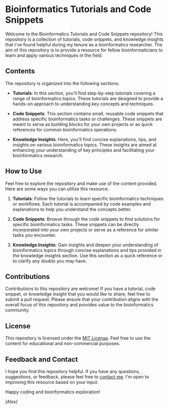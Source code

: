 # Bioinformatics Tutorials and Code Snippets

Welcome to the Bioinformatics Tutorials and Code Snippets repository! This repository is a collection of tutorials, code snippets, and knowledge insights that I've found helpful during my tenure as a bioinformatics researcher. The aim of this repository is to provide a resource for fellow bioinformaticians to learn and apply various techniques in the field.

## Contents

The repository is organized into the following sections:

- **Tutorials**: In this section, you'll find step-by-step tutorials covering a range of bioinformatics topics. These tutorials are designed to provide a hands-on approach to understanding key concepts and techniques.

- **Code Snippets**: This section contains small, reusable code snippets that address specific bioinformatics tasks or challenges. These snippets are meant to serve as building blocks for your own projects or as quick references for common bioinformatics operations.

- **Knowledge Insights**: Here, you'll find concise explanations, tips, and insights on various bioinformatics topics. These insights are aimed at enhancing your understanding of key principles and facilitating your bioinformatics research.

## How to Use

Feel free to explore the repository and make use of the content provided. Here are some ways you can utilize this resource:

1. **Tutorials**: Follow the tutorials to learn specific bioinformatics techniques or workflows. Each tutorial is accompanied by code examples and explanations to help you understand the concepts better.

2. **Code Snippets**: Browse through the code snippets to find solutions for specific bioinformatics tasks. These snippets can be directly incorporated into your own projects or serve as a reference for similar tasks you encounter.

3. **Knowledge Insights**: Gain insights and deepen your understanding of bioinformatics topics through concise explanations and tips provided in the knowledge insights section. Use this section as a quick reference or to clarify any doubts you may have.

## Contributions

Contributions to this repository are welcome! If you have a tutorial, code snippet, or knowledge insight that you would like to share, feel free to submit a pull request. Please ensure that your contribution aligns with the overall focus of this repository and provides value to the bioinformatics community.

## License

This repository is licensed under the [MIT License](LICENSE). Feel free to use the content for educational and non-commercial purposes.

## Feedback and Contact

I hope you find this repository helpful. If you have any questions, suggestions, or feedback, please feel free to [contact me](mailto:your-email@example.com). I'm open to improving this resource based on your input.

Happy coding and bioinformatics exploration!

*[Alex]*
